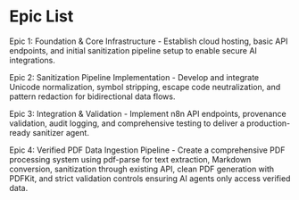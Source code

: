 # Epic List

Epic 1: Foundation & Core Infrastructure - Establish cloud hosting, basic API endpoints, and initial sanitization pipeline setup to enable secure AI integrations.

Epic 2: Sanitization Pipeline Implementation - Develop and integrate Unicode normalization, symbol stripping, escape code neutralization, and pattern redaction for bidirectional data flows.

Epic 3: Integration & Validation - Implement n8n API endpoints, provenance validation, audit logging, and comprehensive testing to deliver a production-ready sanitizer agent.

Epic 4: Verified PDF Data Ingestion Pipeline - Create a comprehensive PDF processing system using pdf-parse for text extraction, Markdown conversion, sanitization through existing API, clean PDF generation with PDFKit, and strict validation controls ensuring AI agents only access verified data.

